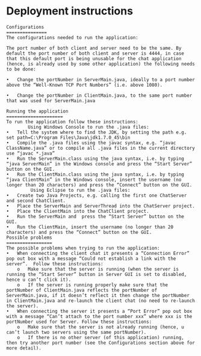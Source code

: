 Deployment instructions
======================
    Configurations
    ===============
    The configurations needed to run the application:
    
    The port number of both client and server need to be the same. By default the port number of both client and server is 4444, in case that this default port is being unusable for the chat application (hence, is already used by some other application) the following needs to be done:
    
    •	Change the portNumber in ServerMain.java, ideally to a port number above the “Well-Known TCP Port Numbers” (i.e. above 1080).
    
    •	Change the portNumber in ClientMain.java, to the same port number that was used for ServerMain.java
    
    Running the application
    =====================
    To run the application follow these instructions:
            Using Windows Console to run the .java files:
    •	Tell the system where to find the JDK, by setting the path e.g. set path=C:\Program Files\Java\jdk1.7.0_45\bin
    •	Compile the .java files using the javac syntax, e.g. “javac ClassName.java” or to compile all .java files in the current directory use “javac *.java”
    •	Run the ServerMain.class using the java syntax, i.e. by typing “java ServerMain” in the Windows console and press the “Start Server” button on the GUI.
    •	Run the ClientMain.class using the java syntax, i.e. by typing “java ClientMain” in the Windows console, insert the username (no longer than 20 characters) and press the “Connect” button on the GUI.
             Using Eclipse to run the .java files:
    •	Create two Java Projects, e.g. calling the first one ChatServer and second ChatClient.
    •	Place the ServerMain and ServerThread into the ChatServer project.
    •	Place the ClientMain into the ChatClient project.
    •	Run the ServerMain and  press the “Start Server” button on the GUI.
    •	Run the ClientMain, insert the username (no longer than 20 characters) and press the “Connect” button on the GUI.
    Possible problems
    =================
    The possible problems when trying to run the application:
    •	When connecting the client chat it presents a “Connection Error” pop out box with a message “Could not establish a link with the server”.  Follow these instructions:
        o	Make sure that the server is running (when the server is running the “Start Server” button in Server GUI is set to disabled, hence u can’t click it).
        o	If the server is running properly make sure that the portNumber of ClientMain.java reflects the portNumber of ServerMain.java, if it doesn’t reflect it then change the portNumber in ClientMain.java and re-launch the client chat (no need to re-launch the server).
    •	When connecting the server it presents a “Port Error” pop out box with a message “Can’t attach to the port number xxx” where xxx is the portNumber used for Server. Follow these instructions:
        o	Make sure that the server is not already running (hence, u can’t launch two servers using the same portNumber).
        o	If there is no other server (of this application) running, then try another port number (see the Configurations section above for more detail).

